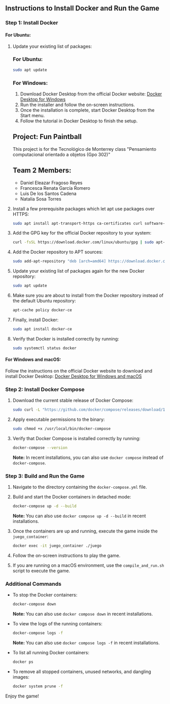 ## Instructions to Install Docker and Run the Game

### Step 1: Install Docker

#### For Ubuntu:
1. Update your existing list of packages:
    ### For Ubuntu:
    ```sh
    sudo apt update
    ```

    ### For Windows:
    1. Download Docker Desktop from the official Docker website: [Docker Desktop for Windows](https://www.docker.com/products/docker-desktop)
    2. Run the installer and follow the on-screen instructions.
    3. Once the installation is complete, start Docker Desktop from the Start menu.
    4. Follow the tutorial in Docker Desktop to finish the setup.

    ## Project: Fun Paintball
    This project is for the Tecnológico de Monterrey class "Pensamiento computacional orientado a objetos (Gpo 302)"

    ## Team 2 Members:
    - Daniel Eleazar Fragoso Reyes
    - Francesca Renata García Romero
    - Luis De los Santos Cadena
    - Natalia Sosa Torres

2. Install a few prerequisite packages which let apt use packages over HTTPS:
    ```sh
    sudo apt install apt-transport-https ca-certificates curl software-properties-common
    ```

3. Add the GPG key for the official Docker repository to your system:
    ```sh
    curl -fsSL https://download.docker.com/linux/ubuntu/gpg | sudo apt-key add -
    ```

4. Add the Docker repository to APT sources:
    ```sh
    sudo add-apt-repository "deb [arch=amd64] https://download.docker.com/linux/ubuntu $(lsb_release -cs) stable"
    ```

5. Update your existing list of packages again for the new Docker repository:
    ```sh
    sudo apt update
    ```

6. Make sure you are about to install from the Docker repository instead of the default Ubuntu repository:
    ```sh
    apt-cache policy docker-ce
    ```

7. Finally, install Docker:
    ```sh
    sudo apt install docker-ce
    ```

8. Verify that Docker is installed correctly by running:
    ```sh
    sudo systemctl status docker
    ```

#### For Windows and macOS:
Follow the instructions on the official Docker website to download and install Docker Desktop:
[Docker Desktop for Windows and macOS](https://www.docker.com/products/docker-desktop)

### Step 2: Install Docker Compose

1. Download the current stable release of Docker Compose:
    ```sh
    sudo curl -L "https://github.com/docker/compose/releases/download/1.29.2/docker-compose-$(uname -s)-$(uname -m)" -o /usr/local/bin/docker-compose
    ```

2. Apply executable permissions to the binary:
    ```sh
    sudo chmod +x /usr/local/bin/docker-compose
    ```

3. Verify that Docker Compose is installed correctly by running:
    ```sh
    docker-compose --version
    ```

    **Note:** In recent installations, you can also use `docker compose` instead of `docker-compose`.

### Step 3: Build and Run the Game

1. Navigate to the directory containing the `docker-compose.yml` file.

2. Build and start the Docker containers in detached mode:
    ```sh
    docker-compose up -d --build
    ```

    **Note:** You can also use `docker compose up -d --build` in recent installations.

3. Once the containers are up and running, execute the game inside the `juego_container`:
    ```sh
    docker exec -it juego_container ./juego
    ```

4. Follow the on-screen instructions to play the game.

5. If you are running on a macOS environment, use the `compile_and_run.sh` script to execute the game.

### Additional Commands

- To stop the Docker containers:
    ```sh
    docker-compose down
    ```

    **Note:** You can also use `docker compose down` in recent installations.

- To view the logs of the running containers:
    ```sh
    docker-compose logs -f
    ```

    **Note:** You can also use `docker compose logs -f` in recent installations.

- To list all running Docker containers:
    ```sh
    docker ps
    ```

- To remove all stopped containers, unused networks, and dangling images:
    ```sh
    docker system prune -f
    ```

Enjoy the game!
